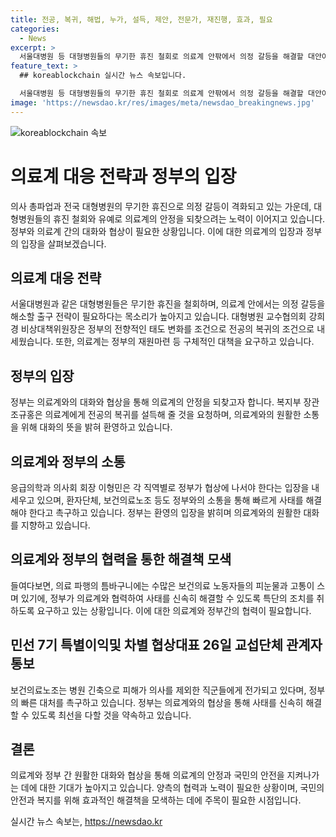 ```yaml
---
title: 전공, 복귀, 해법, 누가, 설득, 제안, 전문가, 재진행, 효과, 필요
categories:
  - News
excerpt: >
  서울대병원 등 대형병원들의 무기한 휴진 철회로 의료계 안팎에서 의정 갈등을 해결할 대안이 필요한 가운데, 전공의들의 복귀 조건으로 정부의 태도 변화를 요구하는 목소리가 높아지고 있음. 교수, 전공의, 전임의 등 직역별로 정부와 의료계가 대화를 통해 합의점을 찾아야 한다는 의견이 나오는 가운데, 정부는 의료계를 설득해 전공의들이 돌아올 수 있도록 최선을 다하고 있다고 강조했음. 의료개혁특별위원회 구성 등을 통해 의료계의 의견을 수렴하고 있지만, 여전히 대화의 필요성이 강조되고 있음.
feature_text: >
  ## koreablockchain 실시간 뉴스 속보입니다.

  서울대병원 등 대형병원들의 무기한 휴진 철회로 의료계 안팎에서 의정 갈등을 해결할 대안이 필요한 가운데, 전공의들의 복귀 조건으로 정부의 태도 변화를 요구하는 목소리가 높아지고 있음. 교수, 전공의, 전임의 등 직역별로 정부와 의료계가 대화를 통해 합의점을 찾아야 한다는 의견이 나오는 가운데, 정부는 의료계를 설득해 전공의들이 돌아올 수 있도록 최선을 다하고 있다고 강조했음. 의료개혁특별위원회 구성 등을 통해 의료계의 의견을 수렴하고 있지만, 여전히 대화의 필요성이 강조되고 있음.
image: 'https://newsdao.kr/res/images/meta/newsdao_breakingnews.jpg'
---
```


<p><img src="https://newsdao.kr/res/images/meta/newsdao_breakingnews.jpg" alt="koreablockchain 속보" /></p>

<h1>의료계 대응 전략과 정부의 입장</h1>

<p data-ke-size="size16">의사 총파업과 전국 대형병원의 무기한 휴진으로 의정 갈등이 격화되고 있는 가운데, 대형병원들의 휴진 철회와 유예로 의료계의 안정을 되찾으려는 노력이 이어지고 있습니다. 정부와 의료계 간의 대화와 협상이 필요한 상황입니다. 이에 대한 의료계의 입장과 정부의 입장을 살펴보겠습니다.</p>

<h2>의료계 대응 전략</h2>

<p data-ke-size="size16">서울대병원과 같은 대형병원들은 무기한 휴진을 철회하며, 의료계 안에서는 의정 갈등을 해소할 출구 전략이 필요하다는 목소리가 높아지고 있습니다. 대형병원 교수협의회 강희경 비상대책위원장은 정부의 전향적인 태도 변화를 조건으로 전공의 복귀의 조건으로 내세웠습니다. 또한, 의료계는 정부의 재원마련 등 구체적인 대책을 요구하고 있습니다.</p>

<h2>정부의 입장</h2>

<p data-ke-size="size16">정부는 의료계와의 대화와 협상을 통해 의료계의 안정을 되찾고자 합니다. 복지부 장관 조규홍은 의료계에게 전공의 복귀를 설득해 줄 것을 요청하며, 의료계와의 원활한 소통을 위해 대화의 뜻을 밝혀 환영하고 있습니다.</p>

<h2>의료계와 정부의 소통</h2>

<p data-ke-size="size16">응급의학과 의사회 회장 이형민은 각 직역별로 정부가 협상에 나서야 한다는 입장을 내세우고 있으며, 환자단체, 보건의료노조 등도 정부와의 소통을 통해 빠르게 사태를 해결해야 한다고 촉구하고 있습니다. 정부는 환영의 입장을 밝히며 의료계와의 원활한 대화를 지향하고 있습니다.</p>

<h2>의료계와 정부의 협력을 통한 해결책 모색</h2>

<p data-ke-size="size16">들여다보면, 의료 파행의 틈바구니에는 수많은 보건의료 노동자들의 피눈물과 고통이 스며 있기에, 정부가 의료계와 협력하여 사태를 신속히 해결할 수 있도록 특단의 조치를 취하도록 요구하고 있는 상황입니다. 이에 대한 의료계와 정부간의 협력이 필요합니다.</p>

<h2>민선 7기 특별이익및 차별 협상대표 26일 교섭단체 관계자 통보</h2>

<p data-ke-size="size16">보건의료노조는 병원 긴축으로 피해가 의사를 제외한 직군들에게 전가되고 있다며, 정부의 빠른 대처를 촉구하고 있습니다. 정부는 의료계와의 협상을 통해 사태를 신속히 해결할 수 있도록 최선을 다할 것을 약속하고 있습니다.</p>

<h2>결론</h2>

<p data-ke-size="size16">의료계와 정부 간 원활한 대화와 협상을 통해 의료계의 안정과 국민의 안전을 지켜나가는 데에 대한 기대가 높아지고 있습니다. 양측의 협력과 노력이 필요한 상황이며, 국민의 안전과 복지를 위해 효과적인 해결책을 모색하는 데에 주목이 필요한 시점입니다.</p>
실시간 뉴스 속보는, <a href="https://newsdao.kr" rel="dofollow">https://newsdao.kr</a>


